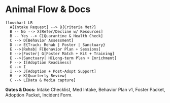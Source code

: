 # Animal Flow & Docs

```mermaid
flowchart LR
  A[Intake Request] --> B{Criteria Met?}
  B -- No --> X[Refer/Decline w/ Resources]
  B -- Yes --> C[Quarantine & Health Check]
  C --> D[Behavior Assessment]
  D --> E{Track: Rehab | Foster | Sanctuary}
  E -->|Rehab| F[Behavior Plan + Sessions]
  E -->|Foster| G[Foster Match + Kit + Training]
  E -->|Sanctuary| H[Long-term Plan + Enrichment]
  F --> I[Adoption Readiness]
  G --> I
  I --> J[Adoption + Post-Adopt Support]
  H --> K[Quarterly Review]
  C --> L[Data & Media capture]
```

**Gates & Docs:** Intake Checklist, Med Intake, Behavior Plan v1, Foster Packet, Adoption Packet, Incident Form.
